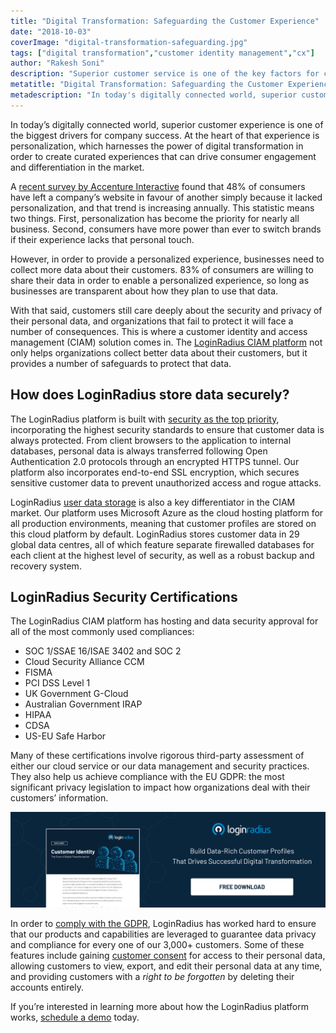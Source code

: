 ```yaml
---
title: "Digital Transformation: Safeguarding the Customer Experience"
date: "2018-10-03"
coverImage: "digital-transformation-safeguarding.jpg"
tags: ["digital transformation","customer identity management","cx"]
author: "Rakesh Soni"
description: "Superior customer service is one of the key factors for company success in today's digitally linked world. Personalization, which harnesses the power of digital transformation in order to create curated interactions that can fuel customer engagement and market differentiation, is at the core of the experience."
metatitle: "Digital Transformation: Safeguarding the Customer Experience"
metadescription: "In today's digitally connected world, superior customer service is one of the key factors for company success in today's digitally linked world."
---
```


In today’s digitally connected world, superior customer experience is one of the biggest drivers for company success. At the heart of that experience is personalization, which harnesses the power of digital transformation in order to create curated experiences that can drive consumer engagement and differentiation in the market.

A [recent survey by Accenture Interactive](https://www.accenture.com/t20180503T034117Z__w__/nl-en/_acnmedia/PDF-77/Accenture-Pulse-Survey.pdf) found that 48% of consumers have left a company’s website in favour of another simply because it lacked personalization, and that trend is increasing annually. This statistic means two things. First, personalization has become the priority for nearly all business. Second, consumers have more power than ever to switch brands if their experience lacks that personal touch.

However, in order to provide a personalized experience, businesses need to collect more data about their customers. 83% of consumers are willing to share their data in order to enable a personalized experience, so long as businesses are transparent about how they plan to use that data.

With that said, customers still care deeply about the security and privacy of their personal data, and organizations that fail to protect it will face a number of consequences. This is where a customer identity and access management (CIAM) solution comes in. The [LoginRadius CIAM platform](https://www.loginradius.com/) not only helps organizations collect better data about their customers, but it provides a number of safeguards to protect that data.

## How does LoginRadius store data securely?

The LoginRadius platform is built with [security as the top priority](https://www.loginradius.com/security/), incorporating the highest security standards to ensure that customer data is always protected. From client browsers to the application to internal databases, personal data is always transferred following Open Authentication 2.0 protocols through an encrypted HTTPS tunnel. Our platform also incorporates end-to-end SSL encryption, which secures sensitive customer data to prevent unauthorized access and rogue attacks.

LoginRadius [user data storage](https://www.loginradius.com/resource/loginradius-ciam-user-data-storage/) is also a key differentiator in the CIAM market. Our platform uses Microsoft Azure as the cloud hosting platform for all production environments, meaning that customer profiles are stored on this cloud platform by default. LoginRadius stores customer data in 29 global data centres, all of which feature separate firewalled databases for each client at the highest level of security, as well as a robust backup and recovery system.

## LoginRadius Security Certifications

The LoginRadius CIAM platform has hosting and data security approval for all of the most commonly used compliances:

- SOC 1/SSAE 16/ISAE 3402 and SOC 2
- Cloud Security Alliance CCM
- FISMA
- PCI DSS Level 1
- UK Government G-Cloud
- Australian Government IRAP
- HIPAA
- CDSA
- US-EU Safe Harbor

Many of these certifications involve rigorous third-party assessment of either our cloud service or our data management and security practices. They also help us achieve compliance with the EU GDPR: the most significant privacy legislation to impact how organizations deal with their customers’ information.

[![core-of-digital-transformation](core-of-digital-transformation.png)](https://www.loginradius.com/resource/customer-identity-the-core-of-digital-transformation/)

In order to [comply with the GDPR](https://www.loginradius.com/resource/loginradius-and-gdpr-compliance/), LoginRadius has worked hard to ensure that our products and capabilities are leveraged to guarantee data privacy and compliance for every one of our 3,000+ customers. Some of these features include gaining [customer consent](https://www.loginradius.com/blog/2017/10/ciam-solves-gdpr-customer-consent) for access to their personal data, allowing customers to view, export, and edit their personal data at any time, and providing customers with a _right to be forgotten_ by deleting their accounts entirely.

If you’re interested in learning more about how the LoginRadius platform works, [schedule a demo](https://www.loginradius.com/schedule-demo/) today.
